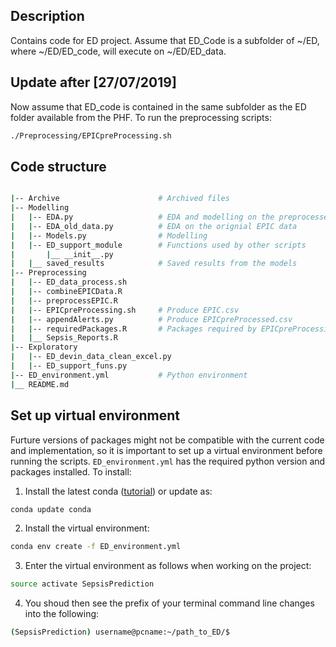 ## Description

Contains code for ED project. Assume that ED_Code is a subfolder of ~/ED, where ~/ED/ED_code, will execute on ~/ED/ED_data.

## Update after [27/07/2019]

Now assume that ED_code is contained in the same subfolder as the ED folder available from the PHF. To run the preprocessing scripts:
```bash  
./Preprocessing/EPICpreProcessing.sh
```

## Code structure
```bash

|-- Archive                      # Archived files
|-- Modelling 
|   |-- EDA.py                   # EDA and modelling on the preprocessed data
|   |-- EDA_old_data.py          # EDA on the orignial EPIC data
|   |-- Models.py                # Modelling
|   |-- ED_support_module        # Functions used by other scripts
|       |__ __init__.py
|   |__ saved_results            # Saved results from the models
|-- Preprocessing
|   |-- ED_data_process.sh     
|   |-- combineEPICData.R        
|   |-- preprocessEPIC.R 
|   |-- EPICpreProcessing.sh     # Produce EPIC.csv
|   |-- appendAlerts.py          # Produce EPICpreProcessed.csv
|   |-- requiredPackages.R       # Packages required by EPICpreProcessing.sh
|   |__ Sepsis_Reports.R      
|-- Exploratory
|   |-- ED_devin_data_clean_excel.py
|   |-- ED_support_funs.py
|-- ED_environment.yml           # Python environment
|__ README.md
```


## Set up virtual environment

Furture versions of packages might not be compatible with the current code and implementation, so it is important to set up a virtual environment before running the scripts. `ED_environment.yml` has the required python version and packages installed. To install:

1. Install the latest conda ([tutorial](https://www.digitalocean.com/community/tutorials/how-to-install-anaconda-on-ubuntu-18-04-quickstart)) or update as:
```bash
conda update conda
```

2. Install the virtual environment:
```bash
conda env create -f ED_environment.yml
```

3. Enter the virtual environment as follows when working on the project:
```bash
source activate SepsisPrediction
```

4. You shoud then see the prefix of your terminal command line changes into the following:
```bash
(SepsisPrediction) username@pcname:~/path_to_ED/$
```



